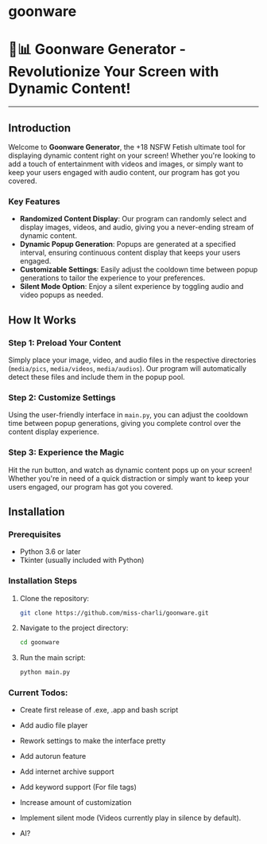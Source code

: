 # goonware

# 🎨📊 **Goonware Generator** - Revolutionize Your Screen with Dynamic Content!

---

## Introduction

Welcome to **Goonware Generator**, the +18 NSFW Fetish ultimate tool for displaying dynamic content right on your screen! Whether you're looking to add a touch of entertainment with videos and images, or simply want to keep your users engaged with audio content, our program has got you covered.

### Key Features

- **Randomized Content Display**: Our program can randomly select and display images, videos, and audio, giving you a never-ending stream of dynamic content.
- **Dynamic Popup Generation**: Popups are generated at a specified interval, ensuring continuous content display that keeps your users engaged.
- **Customizable Settings**: Easily adjust the cooldown time between popup generations to tailor the experience to your preferences.
- **Silent Mode Option**: Enjoy a silent experience by toggling audio and video popups as needed.

## How It Works

### Step 1: Preload Your Content

Simply place your image, video, and audio files in the respective directories (`media/pics`, `media/videos`, `media/audios`). Our program will automatically detect these files and include them in the popup pool.

### Step 2: Customize Settings

Using the user-friendly interface in `main.py`, you can adjust the cooldown time between popup generations, giving you complete control over the content display experience.

### Step 3: Experience the Magic

Hit the run button, and watch as dynamic content pops up on your screen! Whether you're in need of a quick distraction or simply want to keep your users engaged, our program has got you covered.

## Installation

### Prerequisites

- Python 3.6 or later
- Tkinter (usually included with Python)

### Installation Steps

1. Clone the repository:
   ```bash
   git clone https://github.com/miss-charli/goonware.git
   ```

2. Navigate to the project directory:
   ```bash
   cd goonware
   ```

3. Run the main script:
   ```bash
   python main.py
   ```
### Current Todos:

- Create first release of .exe, .app and bash script

- Add audio file player
- Rework settings to make the interface pretty
- Add autorun feature
- Add internet archive support
- Add keyword support (For file tags)
- Increase amount of customization
- Implement silent mode (Videos currently play in silence by default).
- AI?
